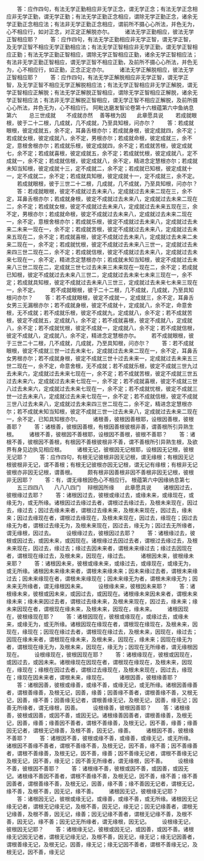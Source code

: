 <!-- { "loadSidebar": true } -->
　　答：应作四句，有法无学正勤相应非无学正念，谓无学正念；有法无学正念相应非无学正勤，谓无学正勤；有法无学正勤正念相应，谓除无学正勤正念，诸余无学正勤正念相应法；有法非无学正勤正念相应，谓前所不摄心心所法，并色无为，心不相应行，如对正念，对正定正解脱亦尔。
　　诸法无学正勤相应，彼法无学正智相应耶？
　　答：应作四句，有法无学正勤相应非无学正智，谓无学正智，及无学正智不相应无学正勤相应法；有法无学正智相应非无学正勤，谓无学正智相应正勤；有法无学正勤正智相应，谓除无学正智相应正勤，诸余无学正智相应法；有法非无学正勤正智相应，谓无学正智不相应正勤，及前所不摄心心所法，并色无为，心不相应行，如正勤，正念正定亦尔。
　　诸法无学正解脱相应，彼法无学正智相应耶？
　　答：应作四句，有法无学正解脱相应非无学正智，谓无学正智，及无学正智不相应无学正解脱相应法；有法无学正智相应非无学正解脱，谓无学正智相应正解脱；有法无学正解脱正智相应，谓除无学正智相应正解脱，诸余无学正智相应法；有法非无学正解脱正智相应，谓无学正智不相应正解脱，及前所摄心心所法，并色无为，心不相应行。
阿毗达磨发智论卷第十六根蕴第六中鱼纳息第六
　　总三世成就　　不成就亦然
　善等根为因　　此章愿具说
　　若成就眼根，彼于二十二根，几成就，几不成就，乃至具知根，问亦尔？
　　答：若成就眼根，彼定成就五，余不定，耳鼻舌根亦尔；若成就身根，彼定成就四，余不定；若成就女根，彼定成就八，余不定，男根亦尔；若成就命根，彼定成就三，余不定，意根舍根亦尔；若成就乐根，彼定成就四，余不定；若成就苦根，彼定成就七，余不定；若成就喜根，彼定成就五，余不定；若成就忧根，彼定成就八，定不成就一，余不定；若成就信根，彼定成就八，余不定，精进念定慧根亦尔；若成就未知当知根，彼定成就十三，定不成就二，余不定；若成就已知根，彼定成就十一，定不成就二，余不定；若成就具知根，彼定成就十一，定不成就三，余不定。
　　若成就眼根，彼于三世二十二根，几成就，几不成就，乃至具知根，问亦尔？
　　答：若成就眼根，彼定不成就过去未来八，定成就过去未来二现在三，余不定，耳鼻舌根亦尔；若成就身根，彼定不成就过去未来八，定成就过去未来二现在二，余不定；若成就女根，彼定不成就过去未来八，定成就过去未来五现在三，余不定，男根亦尔；若成就命根，彼定不成就过去未来八，定成就过去未来二现在一，余不定，意根舍根亦尔；若成就乐根，彼定不成就过去未来八，定成就过去未来二未来一现在一，余不定；若成就苦根，彼定不成就过去未来八，定成就过去未来五现在二，余不定；若成就喜根，彼定不成就过去未来八，定成就过去未来二未来二现在一，余不定；若成就忧根，彼定不成就过去未来八三世一，定成就过去未来四三世二现在二，余不定；若成就信根，彼定不成就过去未来八，定成就过去未来七现在一，余不定，精进念定慧根亦尔；若成就未知当知根，彼定不成就过去未来八三世二现在二，定成就三世七过去未来三未来现在一现在二，余不定；若成就已知根，彼定不成就过去未来八三世二，定成就过去未来七未来三现在一，余不定；若成就具知根，彼定不成就过去未来八三世三，定成就过去未来七未来三现在一，余不定。
　　若不成就眼根，彼于二十二根，几不成就，几成就，乃至具知根问亦尔？
　　答：若不成就眼根，彼定不成就一，定成就三，余不定，耳鼻舌女男三无漏根亦尔；若不成就身根，彼定不成就十，定成就八，余不定，命意舍根，无不成就；若不成就乐根，彼定不成就九，定成就八，余不定；若不成就苦根，彼定不成就五，定成就八，余不定；若不成就喜根，彼定不成就八，定成就八，余不定；若不成就忧根，彼定不成就一，定成就八，余不定；若不成就信根，彼定不成就八，定成就八，余不定，精进念定慧根亦尔。
　　若不成就眼根，彼于三世二十二根，几不成就，几成就，乃至具知根，问亦尔？
　　答：若不成就眼根，彼定不成就三世一过去未来七，定成就过去未来二现在一，余不定，耳鼻舌女男根亦尔；若不成就身根，彼定不成就三世十过去未来一，定成就过去未来五三世二现在一，余不定，命意舍根，无不成就；若不成就乐根，彼定不成就三世九过去未来六，定成就过去未来七现在一，余不定；若不成就苦根，彼定不成就三世五过去未来六，定成就过去未来七现在一，余不定；若不成就喜根，彼定不成就三世八过去未来六，定成就过去未来七现在一，余不定；若不成就忧根，彼定不成就三世一过去未来八，定成就过去未来七现在一，余不定；若不成就信根，彼定不成就三世八过去未来八，定成就过去未来四三世二现在二，余不定，精进念定慧根亦尔；若不成就未知当知根，彼定不成就三世一过去未来八，定成就过去未来二现在一，余不定，已知具知根亦尔。
　　诸根善，彼根因善根耶，设根因善根，彼根善耶？
　　答：诸根善，彼根因善根，有根因善根彼根非善，谓善根所引异熟生根。
　　诸根不善，彼根因不善根耶，设根因不善根，彼根不善耶？
　　答：诸根不善，彼根因不善根，有根因不善根彼根非不善，谓不善根所引异熟生根，及欲界有身见边执见相应根。
　　诸根无记，彼根因无记根耶，设根因无记根，彼根无记耶？
　　答：应作四句，有根无记彼根非因无记根，谓无缘根；有根因无记根彼根非无记，谓不善根；有根无记彼根亦因无记根，谓无记有缘根；有根非无记彼根亦非因无记根，谓善根。
　　颇有根非因善根非因不善根非因无记根，彼根非无因耶？
　　答：有，谓无缘根因色心不相应行。
根蕴第六中因缘纳息第七
　　五三四四八　　八八八四门
　辩根因所缘　　此章愿具说
　　诸根因过去，彼根缘过去耶？
　　答：诸根因过去，彼根或缘过去，或缘未来，或缘现在，或缘无为，或无所缘。诸根因过去缘过去者，谓根过去缘过去，及根未来现在，因过去，缘过去；因过去缘未来者，谓根过去缘未来，及根未来现在，因过去，缘未来；因过去缘现在者，谓根过去缘现在，及根未来现在，因过去，缘现在；因过去缘无为者，谓根过去缘无为，及根未来现在，因过去，缘无为；因过去无所缘者，谓无缘根，因过去。
　　设根缘过去，彼根因过去耶？
　　答：诸根缘过去，彼根或因过去，或因未来，或因现在。诸根缘过去因过去者，谓根过去缘过去，及根未来现在，因过去，缘过去；缘过去因未来者，谓根未来缘过去；缘过去因现在者，谓根现在缘过去，及根未来，因现在，缘过去。
　　诸根因未来，彼根缘未来耶？
　　答：诸根因未来，彼根或缘未来，或缘过去，或缘现在，或缘无为，或无所缘。诸根因未来缘未来者，谓根未来缘未来；因未来缘过去者，谓根未来缘过去；因未来缘现在者，谓根未来缘现在；因未来缘无为者，谓根未来缘无为；因未来无所缘者，谓无缘根因未来。
　　设根缘未来，彼根因未来耶？
　　答：诸根缘未来，彼根或因未来，或因过去，或因现在。诸根缘未来因未来者，谓根未来缘未来；缘未来因过去者，谓根过去缘未来，及根未来现在，因过去，缘未来；缘未来因现在者，谓根现在缘未来，及根未来，因现在，缘未来。
　　诸根因现在，彼根缘现在耶？
　　答：诸根因现在，彼根或缘现在，或缘过去，或缘未来，或缘无为，或无所缘。诸根因现在缘现在者，谓根现在缘现在，及根未来，因现在，缘现在；因现在缘过去者，谓根现在缘过去，及根未来，因现在，缘过去；因现在缘未来者，谓根现在缘未来，及根未来，因现在，缘未来；因现在缘无为者，谓根现在缘无为，及根未来，因现在，缘无为；因现在无所缘者，谓无缘根因现在。
　　设根缘现在，彼根因现在耶？
　　答：诸根缘现在，彼根或因现在，或因过去，或因未来。诸根缘现在因现在者，谓根现在缘现在，及根未来，因现在，缘现在；缘根在因过去者，谓根过去缘现在，及根未来现在，因过去，缘现在；缘现在因未来者，谓根未来，缘现在。
　　诸根因善，彼根缘善耶？
　　答：诸根因善，彼根或缘善，或缘不善，或缘无记，或无所缘。诸根因善缘善者，谓根善缘善，及根无记，因善，缘善；因善缘不善者，谓根善缘不善，又根无记，因善，缘不善；因善缘无记者，谓根善缘无记，及根无记，因善，缘无记；因善无所缘者，谓无缘根，因善。
　　设根缘善，彼根因善耶？
　　答：诸根缘善，彼根或因善，或因不善，或因无记。诸根缘善因善者，谓根善缘善，及根无记，因善，缘善；缘善因不善者，谓根不善缘善，及根无记，因不善，缘善；缘善因无记者，谓根无记缘善，及根不善，因无记，缘善。
　　诸根因不善，彼根缘不善耶？
　　答：诸根因不善，彼根或缘不善，或缘善，或缘无记，或无所缘。诸根因不善缘不善者，谓根不善缘不善，及根无记，因不善，缘不善；因不善缘善者，谓根不善缘善，及根无记，因不善，缘善；因不善缘无记者，谓根不善缘无记及根无记，因不善，缘无记；因不善无所缘者，谓无缘根，因不善。
　　设根缘不善，彼根因不善耶？
　　答：诸根缘不善，彼根或因不善，或因善，或因无记。诸根缘不善因不善者，谓根不善缘不善，及根无记，因不善，缘不善；缘不善因善者，谓根善缘不善，及根无记，因善，缘不善；缘不善因无记者，谓根无记，缘不善，及根不善，因无记，缘不善。
　　诸根因无记，彼根缘无记耶？
　　答：诸根因无记，彼根或缘无记，或缘善，或缘不善，或无所缘。诸根因无记缘无记者，谓根无记缘无记，及根不善，因无记，缘无记；因无记缘善者，谓根无记缘善，及根不善，因无记，缘善；因无记缘不善者，谓根无记缘不善，及根不善，因无记，缘不善；因无记无所缘者，谓无缘根，因无记。
　　设根缘无记，彼根因无记耶？
　　答：诸根缘无记，彼根或因无记，或因善，或因不善。诸根缘无记因无记者，谓根无记缘无记，及根不善，因无记，缘无记；缘无记因善者，谓根善缘无记，及根无记，因善，缘无记；缘无记因不善者，谓根不善缘无记，及根无记，因不善，缘无记
